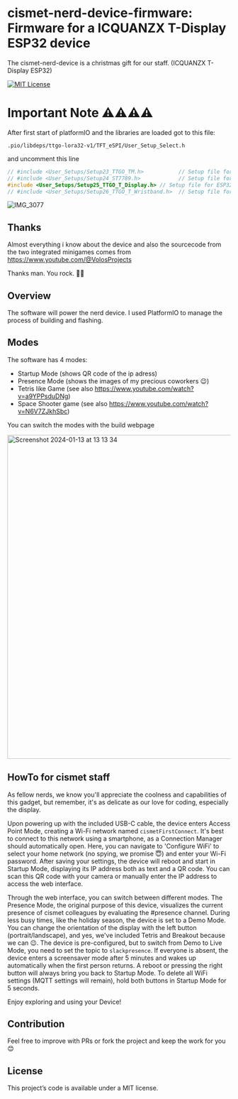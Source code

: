 # cismet-nerd-device-firmware: Firmware for a ICQUANZX T-Display ESP32 device

The cismet-nerd-device is a christmas gift for our staff. (ICQUANZX T-Display ESP32)

[![MIT License](https://img.shields.io/badge/License-MIT-green.svg)](https://choosealicense.com/licenses/mit/)

# Important Note ⚠️⚠️⚠️⚠️

After first start of platformIO and the libraries are loaded got to this file:

`.pio/libdeps/ttgo-lora32-v1/TFT_eSPI/User_Setup_Select.h`

and uncomment this line

```c++
// #include <User_Setups/Setup23_TTGO_TM.h>           // Setup file for ESP32 and TTGO TM ST7789 SPI bus TFT
// #include <User_Setups/Setup24_ST7789.h>            // Setup file for DSTIKE/ESP32/ESP8266 configured for ST7789 240 x 240
#include <User_Setups/Setup25_TTGO_T_Display.h> // Setup file for ESP32 and TTGO T-Display ST7789V SPI bus TFT
// #include <User_Setups/Setup26_TTGO_T_Wristband.h>  // Setup file for ESP32 and TTGO T-Wristband ST7735 SPI bus TFT

```

![IMG_3077](https://github.com/cismet/cismet-nerd-device-firmware/assets/837211/94873de9-b696-48a9-aeaa-62c102c26328)

## Thanks

Almost everything i know about the device and also the sourcecode from the two integrated minigames comes from https://www.youtube.com/@VolosProjects

Thanks man. You rock. 🤘🏼

## Overview

The software will power the nerd device. I used PlatformIO to manage the process of building and flashing.

## Modes

The software has 4 modes:

- Startup Mode (shows QR code of the ip adress)
- Presence Mode (shows the images of my precious coworkers 😉)
- Tetris like Game (see also https://www.youtube.com/watch?v=a9YPPsduDNg)
- Space Shooter game (see also https://www.youtube.com/watch?v=N6V7ZJkhSbc)

You can switch the modes with the build webpage

<img width="730" alt="Screenshot 2024-01-13 at 13 13 34" src="https://github.com/cismet/cismet-nerd-device-firmware/assets/837211/840e853a-849a-4421-9cd3-588441f01999">

## HowTo for cismet staff

As fellow nerds, we know you'll appreciate the coolness and capabilities of this gadget, but remember, it's as delicate as our love for coding, especially the display.

Upon powering up with the included USB-C cable, the device enters Access Point Mode, creating a Wi-Fi network named `cismetFirstConnect`. It's best to connect to this network using a smartphone, as a Connection Manager should automatically open. Here, you can navigate to 'Configure WiFi' to select your home network (no spying, we promise 😇) and enter your Wi-Fi password. After saving your settings, the device will reboot and start in Startup Mode, displaying its IP address both as text and a QR code. You can scan this QR code with your camera or manually enter the IP address to access the web interface.

Through the web interface, you can switch between different modes. The Presence Mode, the original purpose of this device, visualizes the current presence of cismet colleagues by evaluating the #presence channel. During less busy times, like the holiday season, the device is set to a Demo Mode. You can change the orientation of the display with the left button (portrait/landscape), and yes, we've included Tetris and Breakout because we can 😉. The device is pre-configured, but to switch from Demo to Live Mode, you need to set the topic to `slackpresence`. If everyone is absent, the device enters a screensaver mode after 5 minutes and wakes up automatically when the first person returns. A reboot or pressing the right button will always bring you back to Startup Mode. To delete all WiFi settings (MQTT settings will remain), hold both buttons in Startup Mode for 5 seconds.

Enjoy exploring and using your Device!

## Contribution

Feel free to improve with PRs or fork the project and keep the work for you 😊

## License

This project’s code is available under a MIT license.
